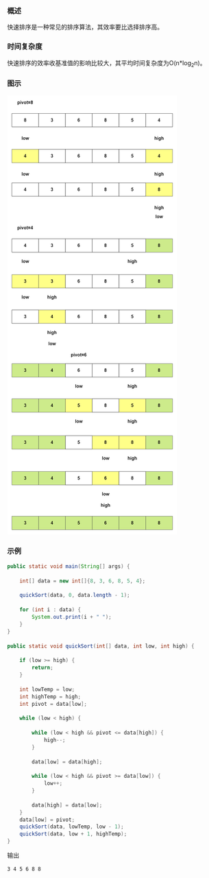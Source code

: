 ### 概述

快速排序是一种常见的排序算法，其效率要比选择排序高。

### 时间复杂度

快速排序的效率收基准值的影响比较大，其平均时间复杂度为O(n*log<sub>2</sub>n)。

### 图示

<img src="./数据结构与算法/算法/image/快速排序.png" alt="快速排序"/>

### 示例

``` java
public static void main(String[] args) {

    int[] data = new int[]{8, 3, 6, 8, 5, 4};

    quickSort(data, 0, data.length - 1);

    for (int i : data) {
        System.out.print(i + " ");
    }
}

public static void quickSort(int[] data, int low, int high) {

    if (low >= high) {
        return;
    }

    int lowTemp = low;
    int highTemp = high;
    int pivot = data[low];

    while (low < high) {

        while (low < high && pivot <= data[high]) {
            high--;
        }

        data[low] = data[high];

        while (low < high && pivot >= data[low]) {
            low++;
        }

        data[high] = data[low];
    }
    data[low] = pivot;
    quickSort(data, lowTemp, low - 1);
    quickSort(data, low + 1, highTemp);
}
```

输出

``` text
3 4 5 6 8 8 
```